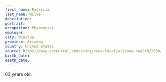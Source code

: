 ```yaml
---
first_name: Patricia
last_name: Wilke
description: 
portrait: 
occupation: Pharmacist
employer: 
city: Winslow
province: Arizona
country: United States
source: https://www.azcentral.com/story/news/local/arizona-health/2020/03/31/how-many-people-in-arizona-have-died-coronavirus-covid-19/2926993001/
birth_date: 
death_date: 
---
```


63 years old.